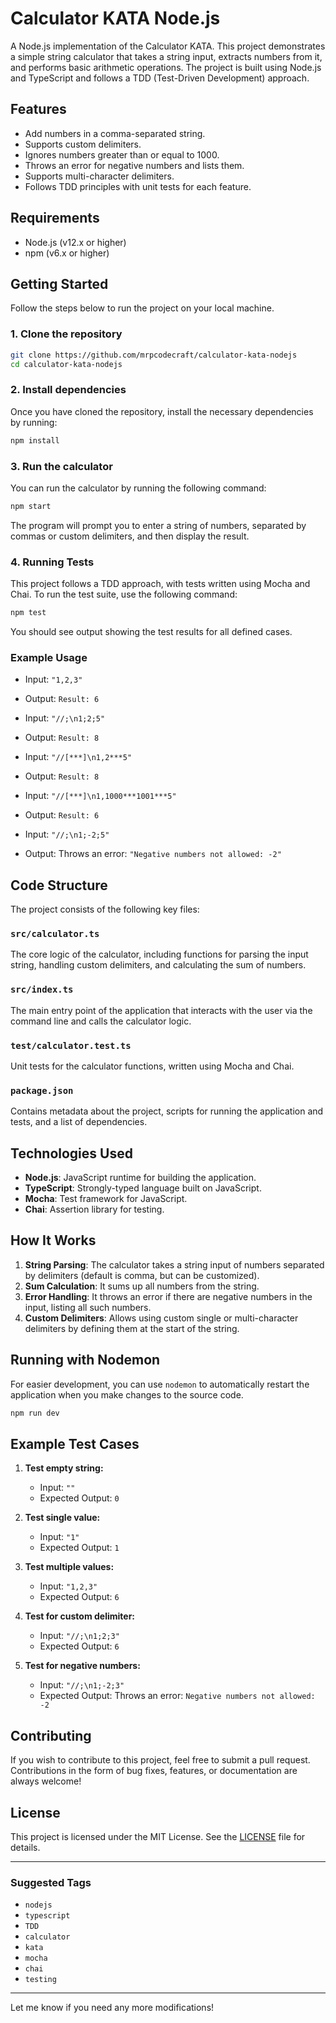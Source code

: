 # Calculator KATA Node.js

A Node.js implementation of the Calculator KATA. This project demonstrates a simple string calculator that takes a string input, extracts numbers from it, and performs basic arithmetic operations. The project is built using Node.js and TypeScript and follows a TDD (Test-Driven Development) approach.

## Features

- Add numbers in a comma-separated string.
- Supports custom delimiters.
- Ignores numbers greater than or equal to 1000.
- Throws an error for negative numbers and lists them.
- Supports multi-character delimiters.
- Follows TDD principles with unit tests for each feature.

## Requirements

- Node.js (v12.x or higher)
- npm (v6.x or higher)

## Getting Started

Follow the steps below to run the project on your local machine.

### 1. Clone the repository

```bash
git clone https://github.com/mrpcodecraft/calculator-kata-nodejs
cd calculator-kata-nodejs
```

### 2. Install dependencies

Once you have cloned the repository, install the necessary dependencies by running:

```bash
npm install
```

### 3. Run the calculator

You can run the calculator by running the following command:

```bash
npm start
```

The program will prompt you to enter a string of numbers, separated by commas or custom delimiters, and then display the result.

### 4. Running Tests

This project follows a TDD approach, with tests written using Mocha and Chai. To run the test suite, use the following command:

```bash
npm test
```

You should see output showing the test results for all defined cases.

### Example Usage

- Input: `"1,2,3"`
- Output: `Result: 6`

- Input: `"//;\n1;2;5"`
- Output: `Result: 8`

- Input: `"//[***]\n1,2***5"`
- Output: `Result: 8`

- Input: `"//[***]\n1,1000***1001***5"`
- Output: `Result: 6`

- Input: `"//;\n1;-2;5"`
- Output: Throws an error: `"Negative numbers not allowed: -2"`

## Code Structure

The project consists of the following key files:

### `src/calculator.ts`

The core logic of the calculator, including functions for parsing the input string, handling custom delimiters, and calculating the sum of numbers.

### `src/index.ts`

The main entry point of the application that interacts with the user via the command line and calls the calculator logic.

### `test/calculator.test.ts`

Unit tests for the calculator functions, written using Mocha and Chai.

### `package.json`

Contains metadata about the project, scripts for running the application and tests, and a list of dependencies.

## Technologies Used

- **Node.js**: JavaScript runtime for building the application.
- **TypeScript**: Strongly-typed language built on JavaScript.
- **Mocha**: Test framework for JavaScript.
- **Chai**: Assertion library for testing.

## How It Works

1. **String Parsing**: The calculator takes a string input of numbers separated by delimiters (default is comma, but can be customized).
2. **Sum Calculation**: It sums up all numbers from the string.
3. **Error Handling**: It throws an error if there are negative numbers in the input, listing all such numbers.
4. **Custom Delimiters**: Allows using custom single or multi-character delimiters by defining them at the start of the string.

## Running with Nodemon

For easier development, you can use `nodemon` to automatically restart the application when you make changes to the source code.

```bash
npm run dev
```

## Example Test Cases

1. **Test empty string:**
   - Input: `""`
   - Expected Output: `0`
   
2. **Test single value:**
   - Input: `"1"`
   - Expected Output: `1`

3. **Test multiple values:**
   - Input: `"1,2,3"`
   - Expected Output: `6`

4. **Test for custom delimiter:**
   - Input: `"//;\n1;2;3"`
   - Expected Output: `6`

5. **Test for negative numbers:**
   - Input: `"//;\n1;-2;3"`
   - Expected Output: Throws an error: `Negative numbers not allowed: -2`

## Contributing

If you wish to contribute to this project, feel free to submit a pull request. Contributions in the form of bug fixes, features, or documentation are always welcome!

## License

This project is licensed under the MIT License. See the [LICENSE](LICENSE) file for details.

---

### Suggested Tags
- `nodejs`
- `typescript`
- `TDD`
- `calculator`
- `kata`
- `mocha`
- `chai`
- `testing`

---

Let me know if you need any more modifications!